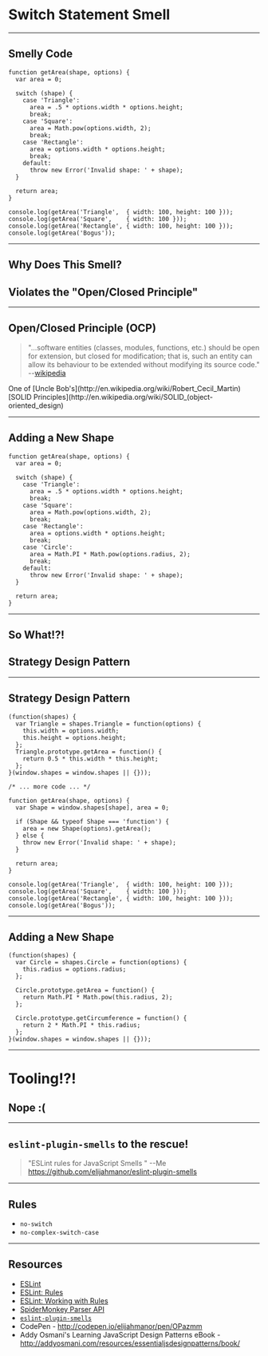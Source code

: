 # Switch Statement Smell

------

## Smelly Code

```
function getArea(shape, options) {
  var area = 0;

  switch (shape) {
    case 'Triangle':
      area = .5 * options.width * options.height;
      break;
    case 'Square':
      area = Math.pow(options.width, 2);
      break;
    case 'Rectangle':
      area = options.width * options.height;
      break;
    default:
      throw new Error('Invalid shape: ' + shape);
  }

  return area;
}

console.log(getArea('Triangle',  { width: 100, height: 100 }));
console.log(getArea('Square',    { width: 100 }));
console.log(getArea('Rectangle', { width: 100, height: 100 }));
console.log(getArea('Bogus'));
```

------

## Why Does This Smell?

## Violates the "Open/Closed Principle" <!-- .element class="fragment" -->

------

## Open/Closed Principle (OCP)

> "...software entities (classes, modules, functions, etc.) should be open for extension, but closed for modification; that is, such an entity can allow its behaviour to be extended without modifying its source code."  --[wikipedia](http://en.wikipedia.org/wiki/Open/closed_principle)

<aside>One of [Uncle Bob's](http://en.wikipedia.org/wiki/Robert_Cecil_Martin) [SOLID Principles](http://en.wikipedia.org/wiki/SOLID_(object-oriented_design)</aside>

------

## Adding a New Shape

```
function getArea(shape, options) {
  var area = 0;

  switch (shape) {
    case 'Triangle':
      area = .5 * options.width * options.height;
      break;
    case 'Square':
      area = Math.pow(options.width, 2);
      break;
    case 'Rectangle':
      area = options.width * options.height;
      break;
    case 'Circle':
      area = Math.PI * Math.pow(options.radius, 2);
      break;
    default:
      throw new Error('Invalid shape: ' + shape);
  }

  return area;
}
```

<!--
console.log(getArea('Triangle',  { width: 100, height: 100 }));
console.log(getArea('Square',    { width: 100 }));
console.log(getArea('Rectangle', { width: 100, height: 100 }));
console.log(getArea('Circle',    { radius: 100 }));
console.log(getArea('Bogus'));
-->

------

## So What!?!

## Strategy Design Pattern <!-- .element class="fragment" -->

------

## Strategy Design Pattern

```
(function(shapes) {
  var Triangle = shapes.Triangle = function(options) {
    this.width = options.width;
    this.height = options.height;
  };
  Triangle.prototype.getArea = function() {
    return 0.5 * this.width * this.height;
  };  
}(window.shapes = window.shapes || {}));

/* ... more code ... */

function getArea(shape, options) {
  var Shape = window.shapes[shape], area = 0;

  if (Shape && typeof Shape === 'function') {
    area = new Shape(options).getArea();
  } else {
    throw new Error('Invalid shape: ' + shape);
  }

  return area;
}

console.log(getArea('Triangle',  { width: 100, height: 100 }));
console.log(getArea('Square',    { width: 100 }));
console.log(getArea('Rectangle', { width: 100, height: 100 }));
console.log(getArea('Bogus'));
```

<!--
```
console.log(getArea('Triangle',  { width: 100, height: 100 }));
console.log(getArea('Square',    { width: 100 }));
console.log(getArea('Rectangle', { width: 100, height: 100 }));
console.log(getArea('Circle',    { radius: 100 }));
console.log(getArea('Bogus'));
```
-->


------

## Adding a New Shape

```
(function(shapes) {
  var Circle = shapes.Circle = function(options) {
    this.radius = options.radius;
  };

  Circle.prototype.getArea = function() {
    return Math.PI * Math.pow(this.radius, 2);
  };

  Circle.prototype.getCircumference = function() {
    return 2 * Math.PI * this.radius;
  };
}(window.shapes = window.shapes || {}));
```

<!--
(function(shapes) {
	var Square = shapes.Square = function(options) {
    this.width = options.width;
  };

	Square.prototype.getArea = function() {
  	return Math.pow(this.width, 2);
	};
}(window.shapes = window.shapes || {}));

(function(shapes) {
	var Rectangle = shapes.Rectangle = function(options) {
    this.width = options.width;
    this.height = options.height;
  };

	Rectangle.prototype.getArea = function() {
  	return this.width * this.height;
	};
}(window.shapes = window.shapes || {}));
-->

------

# Tooling!?!

## Nope :(

------

## `eslint-plugin-smells` to the rescue!

> "ESLint rules for JavaScript Smells " --Me https://github.com/elijahmanor/eslint-plugin-smells

------

## Rules

* `no-switch`<!-- .element: class="fragment" -->
* `no-complex-switch-case`<!-- .element: class="fragment" -->

------

## Resources

* [ESLint](http://eslint.org/)
* [ESLint: Rules](http://eslint.org/docs/rules/)
* [ESLint: Working with Rules](http://eslint.org/docs/developer-guide/working-with-rules)
* [SpiderMonkey Parser API](https://developer.mozilla.org/en-US/docs/Mozilla/Projects/SpiderMonkey/Parser_API)
* [`eslint-plugin-smells`](https://github.com/elijahmanor/eslint-plugin-smells)
* CodePen - http://codepen.io/elijahmanor/pen/OPazmm
* Addy Osmani's Learning JavaScript Design Patterns eBook - http://addyosmani.com/resources/essentialjsdesignpatterns/book/
